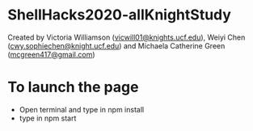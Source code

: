 # ShellHacks2020-allKnightStudy

Created by Victoria Williamson (vicwill01@knights.ucf.edu), Weiyi Chen (cwy.sophiechen@knight.ucf.edu) and Michaela Catherine Green (mcgreen417@gmail.com)

# To launch the page
  - Open terminal and type in npm install
  - type in npm start
